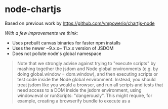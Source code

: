 # node-chartjs

Based on previous work by https://github.com/vmpowerio/chartjs-node

*With a few improvements we think:*

- Uses prebuilt canvas binaries for faster npm installs
- Uses the newer ~9.x.x~ 11.x.x version of JSDOM
- Does not pollute node's global namespace

> Note that we strongly advise against trying to "execute scripts" by mashing together the jsdom and Node global environments (e.g. by doing global.window = dom.window), and then executing scripts or test code inside the Node global environment. Instead, you should treat jsdom like you would a browser, and run all scripts and tests that need access to a DOM inside the jsdom environment, using window.eval or runScripts: "dangerously". This might require, for example, creating a browserify bundle to execute as a <script> element—just like you would in a browser.

## 💖 Made possibly by:

- [canvas-prebuilt](https://github.com/node-gfx/node-canvas-prebuilt) - prebuilt node-canvas binaries published to NPM. Speeds up install time 🚀

- [node-canvas](https://github.com/Automattic/node-canvas) - a Cairo backed Canvas implementation for NodeJS. [read installation wiki](https://github.com/Automattic/node-canvas/wiki/_pages).

- [jsdom](https://github.com/jsdom/jsdom) - a implementation of the WHATWG DOM and HTML standards for use with node.js


## Getting Started

### Peer Dependencies

You'll need to `npm install chart.js` as it is a peer dependancy of node-chartjs. Tested with `chart.js@2.4.x` any later and we have artifacts there are some issues open upstream, we antcipate fixes in 2.8.x*

### Cairo

Before installing this library you'll need to install Cairo for your system. The instructions for the most common platforms can be found [here](https://github.com/Automattic/node-canvas#installation).

Now you're ready to install the package:

```
npm install node-chartjs
```

## Usage

```js
const Chart = require('node-chartjs')
const chart = new ChartJs(200, 200) // 1000 x 1000 is default

chart.makeChart({ ... })
.then(res => {
  chart.drawChart()

  chart.toFile('test.line.png')
    .then(_ => {
      // file is written
    })
})
```

See examples folder for more
